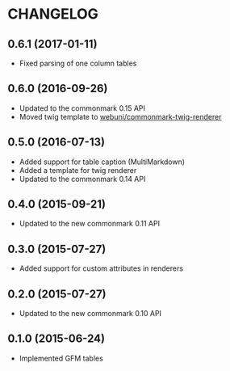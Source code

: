 CHANGELOG
=========

0.6.1 (2017-01-11)
------------------

 * Fixed parsing of one column tables

0.6.0 (2016-09-26)
------------------

 * Updated to the commonmark 0.15 API
 * Moved twig template to [webuni/commonmark-twig-renderer](https://packagist.org/packages/webuni/commonmark-twig-renderer)

0.5.0 (2016-07-13)
------------------

 * Added support for table caption (MultiMarkdown)
 * Added a template for twig renderer
 * Updated to the commonmark 0.14 API

0.4.0 (2015-09-21)
------------------

 * Updated to the new commonmark 0.11 API

0.3.0 (2015-07-27)
------------------

 * Added support for custom attributes in renderers

0.2.0 (2015-07-27)
------------------

 * Updated to the new commonmark 0.10 API

0.1.0 (2015-06-24)
------------------

 * Implemented GFM tables

